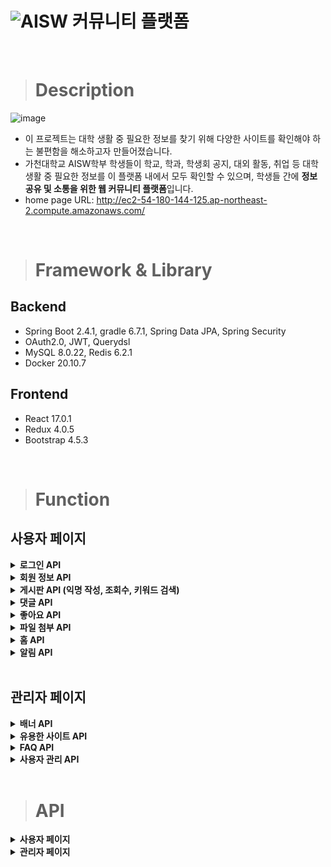 # ![AISW](https://github.com/JunHeon-Ch/AISW_Web_Community/blob/main/readme/logo.PNG) 커뮤니티 플랫폼
</br>

># Description

![image](https://user-images.githubusercontent.com/37904738/133571234-f5c7ed9a-9364-468d-9295-fac4a66529ab.png)

- 이 프로젝트는 대학 생활 중 필요한 정보를 찾기 위해 다양한 사이트를 확인해야 하는 불편함을 해소하고자 만들어졌습니다.
- 가천대학교 AISW학부 학생들이 학교, 학과, 학생회 공지, 대외 활동, 취업 등 대학 생활 중 필요한 정보를 이 플랫폼 내에서 모두 확인할 수 있으며, 학생들 간에 **정보 공유 및 소통을 위한 웹 커뮤니티 플랫폼**입니다.
- home page URL: http://ec2-54-180-144-125.ap-northeast-2.compute.amazonaws.com/


</br>

># Framework & Library

## Backend
- Spring Boot 2.4.1, gradle 6.7.1, Spring Data JPA, Spring Security
- OAuth2.0, JWT, Querydsl
- MySQL 8.0.22, Redis 6.2.1
- Docker 20.10.7

## Frontend
- React 17.0.1
- Redux 4.0.5
- Bootstrap 4.5.3

</br>

># Function

## 사용자 페이지
  
<details>
  <summary><b>로그인 API</b></summary>

  </br>

  - **`login`**(POST): 로그인
    - `SpringSecurityFilterChain`에 커스텀 필터를 추가함
      - `JwtAuthenticationFilter`: 사용자 인증 필터
      - `JwtAuthorizationFilter`: 사용자 인증 및 권한 처리 필터
  - **`JwtAuthenticationFilter`**: `UsernamePasswordAuthenticationFilter`를 상속받음
    - /login 요청시 실행
    - 로직</br>
      1. 클라이언트로부터 `username`, `password`를 받음
      2. `username`과 `password`로부터 `UsernamePasswordAuthenticationToken` 생성
      3. `AuthenticationManager`의 `authenticate`함수를 호출해 `AuthenticationProvider`에게 처리 위임
         - `AuthenticationManager`는 List 형태로 `AuthenticationProvider`들을 갖고 있음
         - `ProviderManager`가 갖고 있는 `Provider`들을 차례로 탐색하면서 각 `Provider`들의 `supports` 함수로 확인
      4. `AuthenticaionProvider`는 `UserDetailsService`를 구현한 `PrincipalDetailsService`의 `loadUserByUsername` 함수 실행
      5. DB에서 사용자 데이터를 꺼내 `UserDetails`를 구현한 `PrincipalDetails` 형태로 반환
      6. 인증 완료 시 `Authentication` 객체를 `SecurityContextHolder` 안에 저장
      7. 인증이 정상적이면 `successfulAuthentication` 함수 실행
      8. `access token`과 `refresh token`를 생성 후 response header에 추가
      9. `refresh token`은 `access token`이 만료됐을 때 검증하기 위해 서버 인메모리 DB(Redis)에 저장
  - **`JwtAuthorizationFilter`**: `BasicAuthenticationFilter`를 상속받음
    - 토큰 유효성 확인 후, `SpringSecurityFilterChain`이 사용자 권한을 처리할 수 있게 인증된 `Authentication` 객체를 `SecurityContextHolder`에 저장
    - 로직
      - request header에 포함된 token 추출
        1. request header에 **access token**만 포함된 경우
           - access token 유효성 검증
             1. **유효성 검증 실패**: `TokenException("invalid token", accessToken)` 던짐
             </br>→ 클라이언트에게 해당 access token은 사용할 수 없음을 알리고 다시 로그인하게 함
             2. **access token 만료**: `TokenException("access token", accessToken)` 던짐
             </br>→ 클라이언트에게 해당 access token의 유효 기간이 만료됨을 알리고 refresh token과 함께 request하게 함
             3. **유효성 검증 성공**: JWT 페이로드에 포함된 사용자 정보로부터 인증된 `Authentication` 객체를 만들어 `SecurityContextHolder`에 저장
             </br>→ `SpringSecurityFilterChain`이 사용자 권한을 처리하기 위함
        2. request header에 **access token**과 **refresh token** 모두 포함된 경우 
        </br>→ **access token이 만료된 경우**
           - refresh token 유효성 검증
           1. **유효성 검증 실패 및 refresh token 만료**: `TokenException` 던짐
              - 클라이언트에게 해당 refresh token은 사용할 수 없음을 알리고 다시 로그인하게 함
           2. **유효성 검증 성공**: JWT 페이로드에 포함된 사용자 정보로부터 인증된 `Authentication` 객체를 만들어 `SecurityContextHolder`에 저장
              - `SpringSecurityFilterChain`이 사용자 권한을 처리하기 위함
              - access token을 재발급해 response header에 추가
  - **개선해야 될 부분**
    - access token이 탈취되었을 때 문제점이 발생할 수 있기 때문에 access token의 expired time을 짧게 가져감
    - access token이 만료되었을 때 클라이언트는 클라이언트에 저장된 refresh token을 포함해 request를 함
    - **이 부분에서 refresh token 또한 탈취될 수 있음!!
    </br>→ JWT는 서버에서 저장하고 있지 않기 때문에 무력화할 수 있는 방법이 없다.**
    - refresh token은 클라이언트에 저장하는 것이 아니라 서버에 저장해서 access token이 만료되었을 때 서버에 저장된 refresh token을 확인해 새로운 access token을 생성해 클라이언트로 보내주는 것이 보안상 유리함

</br>

</details>

<details>
  <summary><b>회원 정보 API</b></summary>
    
  </br>**CRUD API**
    
  - **`signup`**(POST): 회원가입
    - `provider` 와 `providerId` 를 사용하여 `username` 생성
    - `password` 는 `BCryptPasswordEncoder` 를 사용하여 인코더

  - **`verification`**(POST): 사용자의 정보가 이미 가입된 정보인지 확인
    - `username` 을 통해 사용자의 가입 여부를 확인함
      - 가입되어 있을 경우
        - `validation` **→** `true`
      - 가입되어 있지 않은 경우
        - `validation` **→** `false`
        - `email` 을 확인하여 가천대학교 학생과 일반 학생을 구분함
        </br>→ 사용자의 `role` 을 구분하기 위함
          - `gachon.ac.kr` 이메일을 사용한 경우 → `student`
          - 다른 이메일을 사용한 경우 → `general`

  - **`update`**(PUT): 사용자 정보 수정

  - **`delete`**(DELETE): 사용자 탈퇴
</br>

</details>

<details>
  <summary><b>게시판 API (익명 작성, 조회수, 키워드 검색)</b></summary>
    
  </br>**CRUD API**
    
  - **`create`**(POST): 게시판 정보, 첨부할 파일을 받아 저장
    - **익명 작성**
      - request에 익명을 선택하였는지 확인하는 필드(`isAnonymous`)를 두어 익명 여부 판단
      - 익명 선택 → writer 필드를 익명으로 저장
      - 실명 선택 → writer 필드를 user의 name으로 저장
    - **`@Transactional`**
      - 함수 내부에서 게시물을 저장하는 `save` 함수, 파일을 저장하는 `fileService.uploadFiles` 함수를 호출하기 때문에 함수 전체를 하나의 transaction으로 만들어 처리함

  - **`read`**(GET): 게시물 조회
    - **비로그인** → 파일, 댓글 포함 Response
      - 비로그인일 경우 댓글과 게시물의 좋아요 여부를 알 수 없음
    - **로그인** → 파일, 댓글, 좋아요 포함 Response
    - **N+1 문제**: 게시물 조회 시 **fetch join** 사용으로 파일 리스트 한 번에 조회 → 1회 쿼리로 N+1 문제 해결
      - `findById` → `"select post from Post post left join fetch post.fileList where post.id = :id"`
    - **조회수**
      - 게시물을 조회할 때마다 `views` 필드 +1
      - **개선해야 할 부분**
        - 사용자가 몰리게 될 경우 조회 수 작업을 계속 데이터베이스에 업데이트하게 된다면 서버 성능이 저하됨
        - **해결**: 인메모리 DB를 사용해서 일정한 텀을 두어 데이터베이스에 업데이트하는 식의 방법이 필요함
        - **추가 문제**: 인메모리 DB와 데이터베이스와의 데이터 불일치가 생길 수 있음
        - **해결**: AOF 파일과 같이 인메모리 데이터가 휘발되더라도 데이터를 백업할 수 있는 방법 사용

  - **`update`**(PUT): 게시물 수정
    - 첨부 파일 수정
      - 기존의 첨부 파일 중 삭제할 파일 → 삭제
      - 추가할 파일 → 생성
      - 기존에 있던 파일 → 유지
    - **`@Transactional`**
      - 함수 내부에서 게시물을 저장하는 `save` 함수, 파일을 저장하는 `fileService.uploadFiles` 함수를 호출하기 때문에 함수 전체를 하나의 transaction으로 만들어 처리함
        
  - **`delete`**(DELETE): 게시물 삭제
    - 게시물 삭제 시 매핑된 파일, 댓글도 같이 삭제 됨
      - **cascade = CascadeType.REMOVE**
    - 서버에 저장된 파일 삭제

  - **`readAll`**(GET): 게시판 목록 조회
    - **페이지 처리**: 게시물 생성 일자 기준 내림차순 10개
    - 게시물 상태가 긴급(`URGENT`), 공지(`NOTICE`)인 상위 10개 게시물 조회
      </br>→ `findTop10ByStatusIn`
    - **N+1 문제**: 게시물 목록 조회 시 게시물별 N개의 추가 파일 조회 쿼리가 생성됨
        </br>→ 게시물 목록에 대해 페이지 처리를 해야하기 때문에 **batch size**를 적용해 N+1 문제 해결 (쿼리 최소 2회)
        </br>→ fetch join을 사용해 매핑된 컬렉션을 한 번에 조회할 경우 full scan한 데이터를 모두 메모리에 올려 페이지 처리를 해야 하기 때문에 성능 이슈가 생김

    
  **검색 API**
    
  - **`searchByWriter`**(GET): 작성자 명으로 게시물 검색
    - `findAllByWriterContaining`: `like`절을 사용하여 `%Writer%`인 모든 작성자 검색
    - 페이지 처리: 게시물 생성 일자 기준 내림차순 10개
  - **`searchByTitle`**(GET): 제목 명으로 게시물 검색
    - `findAllByTitleContaining`: `like`절을 사용하여 `%Title%`인 모든 제목 검색
    - 페이지 처리: 게시물 생성 일자 기준 내림차순 10개
  - **`searchByTitleOrContent`**(GET): 제목 명과 내용으로 게시물 검색
    - `findAllByTitleContainingOrContentContaining`: `like`절을 사용하여 `%Title%` or `%Content%`인 모든 제목 검색
    - 페이지 처리: 게시물 생성 일자 기준 내림차순 10개
  - **`searchBySubject`**(GET): 과목명으로 게시물 검색
    - `findAllBySubjectIn`: `in`절을 사용하여 선택된 과목의 게시물 검색
    - 페이지 처리: 게시물 생성 일자 기준 내림차순 10개

</br>

</details>

<details>
  <summary><b>댓글 API</b></summary>
    
  </br>**CRUD API**
    
  - **`create`**(POST): 댓글 작성
    - 댓글을 작성할 게시물을 먼저 조회하고 댓글인지 대댓글인지 구분하여 댓글 데이터를 저장함
    - **N+1 문제**: 댓글을 작성할 게시물 조회 시 **fetch join**을 사용하여 댓글 리스트를 한 번에 조회 → 1회 쿼리로 N+1 문제 해결
      - `findByIdWithComment` → `"select board from Board board left join fetch board.commentList where board.id = :id"`
    - **대댓글**
      - `superComment` 필드를 넣어 대댓글과 댓글 구분
      - `superComment` 와 `subComment` 는 일대다 매핑 관계를 가짐
      - `getRootComment` 함수를 통해 최상위 댓글을 찾음 (재귀 구현)
    - **익명 작성**
      - request에 익명을 선택하였는지 확인하는 필드(`isAnonymous`)를 두어 판단
        - **실명 선택** → writer 필드를 user의 name으로 저장
        - **익명 선택**
          - 게시물 작성자 → “글쓴이”
          - 게시물 작성자 X → 고유 번호 부여 “익명XX”
    - **`@Transactional`**
      - 함수 내부에서 댓글을 저장하는 `save` 함수, 알림을 생성하는 `alertService.create` 함수를 호출하기 때문에 함수 전체를 하나의 transaction으로 만들어 처리함
      
  - **`delete`**(DELETE): 댓글 삭제
      - `findCommentByIdWithSuperComment` → `"select c from Comment c left join fetch c.superComment where c.id = :id"`
    - 대댓글을 가지고 있을 경우
      - `isDeleted` 필드를 `true` 로 두어 댓글 조회시 “삭제된 댓글입니다.”라고 표시
    - 대댓글을 가지고 있지 않은 경우
      - `getDeletableAncestorComment` 함수를 통해 상위 댓글 중 삭제할 수 있는 댓글이 있는지 확인하여 모두 삭제
    - 댓글 삭제 시 매핑된 좋아요, 알림도 같이 삭제됨
      - **cascade = CascadeType.REMOVE**
    - **N+1 문제**: 삭제할 댓글 조회시 **fetch join**을 사용하여 상위 댓글을 한 번에 조회 → 1회 쿼리로 N+1 문제 해결

</br>

</details>

<details>
  <summary><b>좋아요 API</b></summary>
    
  </br>**CRUD API**
    
   - **`pressLike`** (POST): 좋아요 클릭
     - 게시물 좋아요
       - 사용자가 이전에 해당 게시물에 좋아요를 눌렀을 경우
       </br>→ `ContentLikeAlreadyExistException`
       - 사용자가 이전에 해당 게시물에 좋아요를 누르지 않은 경우
       </br>→ 좋아요 데이터 생성 후 게시물의 `likes` 필드 + 1
     - 댓글 좋아요
       - 사용자가 이전에 해당 댓글에 좋아요를 눌렀을 경우
       </br>→ `ContentLikeAlreadyExistException`
       - 사용자가 이전에 해당 댓글에 좋아요를 누르지 않은 경우
       </br>→ 좋아요 데이터 생성 후 댓글의 `likes` 필드 + 1
     - **N+1 문제**: 좋아요 누른 댓글 조회시 **fetch join**을 사용하여 게시물도 한 번에 조회 → 1회 쿼리로 N+1 문제 해결
     - **`@Transactional`**
       - 함수 내부에서 좋아요를 저장하는 `save` 함수, 게시물/댓글의 `likes` 필드를 수정하는 `setLikes` 함수, 알림을 생성하는 `alertService.create` 함수를 호출하기 때문에 함수 전체를 하나의 transaction으로 만들어 처리함
        
  - **`removeLike`** (DELETE): 좋아요 해제
    - 게시물 좋아요
      - 사용자가 이전에 해당 게시물에 좋아요를 누르지 않은 경우
      </br>→ `ContentLikeNotFoundException`
       - 사용자가 이전에 해당 게시물에 좋아요를 눌렀을 경우
       </br>→ 좋아요 데이터 삭제 후 게시물의 `likes` 필드 - 1
    - 댓글 좋아요
      - 사용자가 이전에 해당 댓글에 좋아요를 누르지 않은 경우
      </br>→ `ContentLikeNotFoundException`
      - 사용자가 이전에 해당 댓글에 좋아요를 눌렀을 경우
      </br>→ 좋아요 데이터 삭제 후 댓글의 `likes` 필드 - 1
    - **`@Transactional`**
      - 함수 내부에서 좋아요를 삭제하는 `delete` 함수, 게시물/댓글의 `likes` 필드를 수정하는 `setLikes` 함수를 호출하기 때문에 함수 전체를 하나의 transaction으로 만들어 처리함
    - 좋아요 삭제 시 매핑된 알림도 같이 삭제됨
      - **cascade = CascadeType.REMOVE**

</br>

</details>

<details>
  <summary><b>파일 첨부 API</b></summary>

  </br>**CRUD API**
    
  - **`upload`**: 게시물에 첨부한 파일 업로드
    - **개선해야 할 부분**
      - 저장해야 할 파일이 여러 개일 경우 엔터티를 개별 저장함
      </br>→ `saveAll` 함수를 사용해 bulk insert 시간을 최소화해야 함
  - **`download`** (GET): 첨부 파일 다운로드
 
</br>

</details>

<details>
  <summary><b>홈 API</b></summary>

</br>

  - **`main`** (GET): 메인 홈에 필요한 모든 데이터 조회
    - 공지사항 리스트: 생성 일자 기준 최신 10개의 데이터
      - `findTop10ByOrderByCreatedAtDesc`
    - 게시판 리스트: 생성 일자 기준 최신 10개의 데이터
      - `findTop10ByOrderByCreatedAtDesc`
    - 배너 리스트: 게시 상태가 true인 모든 데이터
      - `findAllByPublishStatus(true)`
    - 유용한 사이트 리스트: 모든 데이터
      - `findAllFetchJoinWithFile`
      - N+1 문제가 발생할 수 있기 때문에 fetch join을 사용하여 한 번의 쿼리로 매핑된 파일을 조회함
    - 로그인한 사용자일 경우 읽지 않은 알림 개수 조회
       - `countAlertByUserIdAndChecked`

</br>

</details>

<details>
  <summary><b>알림 API</b></summary>

  </br>**CRUD API**
    
  - **`create`**: 댓글/대댓글, 게시물/댓글 좋아요 구분해서 알림 생성
    - `enum class`를 사용하여  `AlertCategory.COMMENT`, `AlertCategory.NESTED_COMMENT`, `AlertCategory.LIKE_POST`, `AlertCategory.LIKE_COMMENT` 구분

  - **`readAllAlert`**(GET) : 모든 알림 조회
    - **페이지 처리**: 알림 생성 일자 기준 내림차순 10개
       
  - **`checkAlert`**(PUT): 알림 확인
    - `checked` 필드를 두어 해당 알림을 확인했는지 확인함

  - **개선해야 할 부분**
    - pub-sub 패턴으로 구조 변경
  
</details>

</br>

## 관리자 페이지

<details>
  <summary><b>배너 API</b></summary>
    
  </br>**CRUD API**
    
  - **`create`**(POST): 배너 생성
    - **`@Transactional`**
      - 함수 내부에서 배너를 저장하는 `save` 함수, 파일(배너 이미지)을 저장하는 `fileService.uploadFiles` 함수를 호출하기 때문에 함수 전체를 하나의 transaction으로 만들어 처리함
        
 - **`readAll`**(GET): 배너 목록 조회
   - **페이지 처리**: 배너 생성 일자 기준 내림차순 10개
   - **N+1 문제**: 배너 목록 조회 시 배너별 N개의 추가 파일 조회 쿼리가 생성됨
   </br>→ 게시물 목록에 대해 페이지 처리를 해야하기 때문에 **batch size**를 적용해 N+1 문제 해결 (쿼리 최소 2회)
   </br>→ fetch join을 사용해 매핑된 컬렉션을 한 번에 조회할 경우 full scan한 데이터를 모두 메모리에 올려 페이지 처리를 해야 하기 때문에 페이지 처리가 불가능함
        
  - **`update`**(PUT): 배너 수정
    - 파일(배너 이미지) 수정
      - 기존의 이미지 중 삭제할 이미지 → 삭제
      - 추가할 이미지 → 생성
      - 기존에 있던 이미지 → 유지
    - **`@Transactional`**
      - 함수 내부에서 배너를 저장하는 `save` 함수, 파일(배너 이미지)을 저장하는 `fileService.uploadFiles` 함수를 호출하기 때문에 함수 전체를 하나의 transaction으로 만들어 처리함
        
  - **`delete`**(DELETE): 배너 삭제
    - 배너 삭제 시 매핑된 파일(배너 이미지)도 같이 삭제 됨
      - **cascade = CascadeType.REMOVE**
    - 서버에 저장된 파일 삭제
    
  - **`checkPublish`**: 시작, 종료 일자를 확인하여 게시 여부 결정
    - **`@PreUpdate`** 를 사용하여 배너 게시 여부를 결정함
      - 현재 일자가 `startDate`, `endDate` 사이에 있을 경우
        - `publishStatus` → `true`
      - 현재 일자가 `startDate`, `endDate` 사이에 없을 경우
        - `publishStatus` → `false`
   
  - **`checkEndDate`**: 시작, 종료 일자를 확인하여 게시 상태 수정
    - **`@Scheduled`** 를 사용하여 배너 게시 여부를 지속적으로 확인함
      - cron 표현식 사용: `cron = "0 0 4 * * *"` → 매일 4시에 함수 실행
        - 현재 일자가 `startDate`, `endDate` 사이에 있을 경우
          - `publishStatus` → `true`
        - 현재 일자가 `startDate`, `endDate` 사이에 없을 경우
          - `publishStatus` → `false`

</br>

</details>

<details>
  <summary><b>유용한 사이트 API</b></summary>
    
  </br>**CRUD API**
    
  - **`create`** : 사이트 생성
    - **`@Transactional`**
      - 함수 내부에서 사이트를 저장하는 `save` 함수, 파일(사이트 이미지)을 저장하는 `fileService.uploadFiles` 함수를 호출하기 때문에 함수 전체를 하나의 transaction으로 만들어 처리함
        
  - **`readAll`** : 사이트 목록 조회
    - 카테고리별로 그룹을 만들어 리스폰스함
    - **N+1 문제**: 사이트 목록 조회 시 **fetch join** 사용으로 파일을 한 번에 조회 → 1회 쿼리로 N+1 문제 해결
       
  - **`update`** : 사이트 수정
    - 파일(사이트 이미지) 수정
       - 기존의 이미지 중 삭제할 이미지 → 삭제
       - 추가할 이미지 → 생성
       - 기존에 있던 이미지 → 유지
    - **`@Transactional`**
       - 함수 내부에서 사이트를 저장하는 `save` 함수, 파일(사이트 이미지)을 저장하는 `fileService.uploadFiles` 함수를 호출하기 때문에 함수 전체를 하나의 transaction으로 만들어 처리함
        
  - **`delete`** : 사이트 삭제
    - 사이트 삭제 시 매핑된 파일(사이트 이미지)도 같이 삭제 됨
      - **cascade = CascadeType.REMOVE**
    - 서버에 저장된 파일 삭제

</br>

</details>

<details>
  <summary><b>FAQ API</b></summary>
    
  </br>**CRUD API**
    
  - **`create`**(POST): FAQ 생성

  - **`readAll`** (GET): FAQ 목록 조회
    - 생성 일자 기준 내림차순 리스트 조회
        
  - **`update`** (PUT): FAQ 수정

  - **`delete`**(DELETE): FAQ 삭제

</br>

</details>

<details>
  <summary><b>사용자 관리 API</b></summary>

  </br>**CRUD API**
    
  - **`readAll`**(GET): 사용자 정보 목록 조회

  - **`changeRole`**(PUT): 사용자 권한 수정

</br>
</details>

</br>

># API

<details>
  <summary><b>사용자 페이지</b></summary>
  
- HomeController (메인)
   - 로그인한 사용자 홈: GET /auth/home
   - 로그인하지 않은 사용자 홈: GET /home

- UserController (사용자)
   - 회원 가입 API: POST /user/signup
   - 로그인 API: POST /login
   - 회원 탈퇴: DELETE /auth/user
   - 정보 수정: PUT /auth/user
   - Refresh token 재발급: GET /auth/refresh
   - 알림
      - 전체 알림 조회: GET /auth/alert
      - 알림 조회: GET /auth/alert/{id}

- BulletinController (통합)
   - 통합 검색(제목): GET /bulletin/search/title
   - 통합 검색(작성자): GET /bulletin/search/writer
   - 통합 검색(제목+내용): GET /bulletin/search/title&content
   
   - FileController (첨부파일)
      - 파일 다운로드: GET /file/download/{fileName}
  
   - NoticeController (공지사항)
       - 공지사항 목록 조회: GET /notice/main
       - 공지사항 검색(제목): GET /notice/search/title
       - 공지사항 검색(작성자): GET /notice/search/writer
       - 공지사항 검색(제목+내용): GET /notice/search/title&content

       - UniversityController (학교 공지사항)
          - 학교 공지사항 작성: POST /auth-admin/notice/university
          - 학교 공지사항 작성(첨부파일 포함): POST /auth-admin/notice/university/upload
          - 학교 공지사항 수정: PUT /auth-admin/notice/university
          - 학교 공지사항 수정(첨부파일 포함): PUT /auth-admin/notice/university/upload
          - 학교 공지사항 삭제: DELETE /auth-admin/notice/university/{id}
          - 학교 공지사항 목록 조회: GET /notice/university
          - 학교 공지사항 조회: GET /auth/notice/university/{id}
          - 학교 공지사항 검색(제목): GET /notice/university/search/title
          - 학교 공지사항 검색(작성자): GET /notice/university/search/writer
          - 학교 공지사항 검색(제목+내용): GET /notice/university/search/title&content
       
       - DepartmentController (학과 공지사항)
          - 학과 공지사항 작성: POST /auth-admin/notice/department
          - 학과 공지사항 작성(첨부파일 포함): POST /auth-admin/notice/department/upload
          - 학과 공지사항 수정: PUT /auth-admin/notice/department
          - 학과 공지사항 수정(첨부파일 포함): PUT /auth-admin/notice/department/upload
          - 학과 공지사항 삭제: DELETE /auth-admin/notice/department/{id}
          - 학과 공지사항 목록 조회: GET /notice/department
          - 학과 공지사항 조회: GET /auth-student/notice/department/{id}
          - 학과 공지사항 검색(제목): GET /notice/department/search/title
          - 학과 공지사항 검색(작성자): GET /notice/department/search/writer
          - 학과 공지사항 검색(제목+내용): GET /notice/department/search/title&content

       - CouncilController (학생회 공지사항)
          - 학생회 공지사항 작성: POST /auth-council/notice/council
          - 학생회 공지사항 작성(첨부파일 포함): POST /auth-council/notice/council/upload
          - 학생회 공지사항 수정: PUT /auth-council/notice/council
          - 학생회 공지사항 수정(첨부파일 포함): PUT /auth-council/notice/council/upload
          - 학생회 공지사항 삭제: DELETE /auth-council/notice/council/{id}
          - 학생회 공지사항 목록 조회: GET /notice/council
          - 학생회 공지사항 조회: GET /auth-student/notice/council/{id}
          - 학생회 공지사항 검색(제목): GET /notice/council/search/title
          - 학생회 공지사항 검색(작성자): GET /notice/council/search/writer
          - 학생회 공지사항 검색(제목+내용): GET /notice/council/search/title&content

     - BoardController (게시판)
       - 게시판 목록 조회: GET /board/main
       - 게시판 검색(제목): GET /board/search/title
       - 게시판 검색(작성자): GET /board/search/writer
       - 게시판 검색(제목+내용): GET /board/search/title&content

       - FreeController (자유게시판)
          - 자유게시판 작성: POST /auth/board/free
          - 자유게시판 작성(첨부파일 포함): POST /auth/board/free/upload
          - 자유게시판 수정: PUT /auth/board/free
          - 자유게시판 수정(첨부파일 포함): PUT /auth/board/free/upload
          - 자유게시판 삭제: DELETE /auth/board/free/{id}
          - 자유게시판 목록 조회: GET /board/free
          - 자유게시판 조회(비로그인 사용자): GET /board/free/comment/{id}
          - 자유게시판 조회(로그인 사용자): GET /auth/board/free/comment&like/{id}
          - 자유게시판 검색(제목): GET /board/free/search/title
          - 자유게시판 검색(작성자): GET /board/free/search/writer
          - 자유게시판 검색(제목+내용): GET /board/free/search/title&content
       
       - JobController (취업게시판)
          - 취업게시판 작성: POST /auth/board/job
          - 취업게시판 작성(첨부파일 포함): POST /auth/board/job/upload
          - 취업게시판 수정: PUT /auth/board/job
          - 취업게시판 수정(첨부파일 포함): PUT /auth/board/job/upload
          - 취업게시판 삭제: DELETE /auth/board/job/{id}
          - 취업게시판 목록 조회: GET /board/job
          - 취업게시판 조회(비로그인 사용자): GET /board/job/comment/{id}
          - 취업게시판 조회(로그인 사용자): GET /auth/board/job/comment&like/{id}
          - 취업게시판 검색(제목): GET /board/job/search/title
          - 취업게시판 검색(작성자): GET /board/job/search/writer
          - 취업게시판 검색(제목+내용): GET /board/job/search/title&content

       - QnaControoler (질문게시판)
          - 질문게시판 작성: POST /auth-student/board/qna
          - 질문게시판 작성(첨부파일 포함): POST /auth-student/board/qna/upload
          - 질문게시판 수정: PUT /auth-student/board/qna
          - 질문게시판 수정(첨부파일 포함): PUT /auth-student/board/qna/upload
          - 질문게시판 삭제: DELETE /auth-student/board/qna/{id}
          - 질문게시판 목록 조회: GET /board/qna
          - 질문게시판 조회(로그인 사용자): GET /auth-student/board/qna/comment&like/{id}
          - 질문게시판 검색(제목): GET /board/qna/search/title
          - 질문게시판 검색(작성자): GET /board/qna/search/writer
          - 질문게시판 검색(제목+내용): GET /board/qna/search/title&content
          - 질문게시판 검색(과목명): GET /board/qna/search/subject

        - CommentController (댓글)
          - 자유게시판 댓글 작성: POST /auth/free/{boardId}/comment
          - 자유게시판 댓글 삭제: DELETE /auth/free/{boardId}/comment/{commentId}
          - 취업게시판 댓글 작성: POST /auth/job/{boardId}/comment
          - 취업게시판 댓글 삭제: DELETE /auth/job/{boardId}/comment/{commentId}
          - 질문게시판 댓글 작성: POST /auth-student/qna/{boardId}/comment
          - 질문게시판 댓글 삭제: DELETE /auth-student/qna/{boardId}/comment/{commentId}

       - ContentLikeController (게시물/댓글 좋아요)
          - 좋아요 클릭: POST /like/press
          - 좋아요 취소: DELETE /like/remove/{id}
  
  - FaqController (FAQ)
     - FAQ 목록 조회: GET /faq
  
</details>

<details>
  <summary><b>관리자 페이지</b></summary>

  - UserManagementController (사용자 관리)
     - 사용자 권한 수정 : PUT /auth-admin/user
     - 사용자 권한 조회: GET /auth-admin/users

  - FaqController (FAQ)
     - FAQ 작성: POST /auth-admin/faq
     - FAQ 목록 조회: GET /faq
     - FAQ 수정: PUT /auth-admin/faq
     - FAQ 삭제: DELETE /auth-admin/faq/{id}
    
  - BannerController (배너)
     - 배너 등록: POST /auth-admin/banner
     - 배너 조회: GET /auth-admin/banner
     - 배너 수정: PUT /auth-admin/banner
     - 배너 삭제: DELETE /auth-admin/banner/{id}

  - SiteCategoryController (사이트 카테고리)
     - 사이트 카테고리 추가: POST /auth-admin/site/category
     - 사이트 카테고리 수정: PUT /auth-admin/site/category
     - 사이트 카테고리 삭제: DELETE /auth-admin/site/category/{id}
   
  - SiteInformationController (참고 사이트)
     - 참고 사이트 등록: POST /auth-admin/site
     - 참고 사이트 조회: GET /auth-admin/site
     - 참고 사이트 수정: PUT /auth-admin/site
     - 참고 사이트 삭제: DELETE /auth-admin/site/{id}
  
</details>
